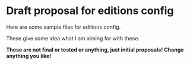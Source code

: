 # Draft proposal for editions config

Here are some sample files for editions config.

These give some idea what I am aiming for with these. 

**These are not final or tested or anything, just initial proposals! Change anything you like!**